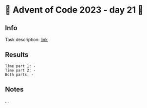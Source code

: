 # 🎄 Advent of Code 2023 - day 21 🎄

## Info

Task description: [link](https://adventofcode.com/2023/day/21)

## Results

```
Time part 1: -
Time part 2: -
Both parts: -
```

## Notes

...